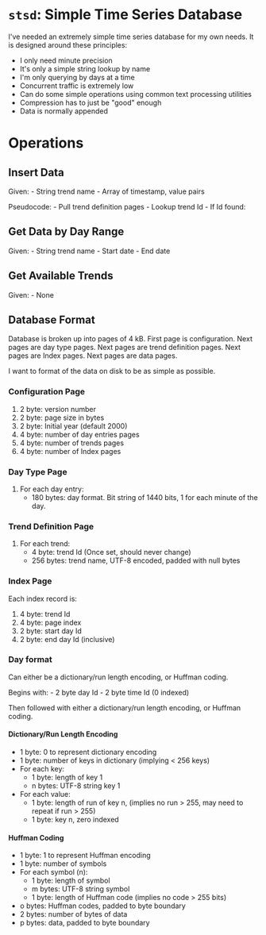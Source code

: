 # `stsd`: Simple Time Series Database

I've needed an extremely simple time series database for my own needs.
It is designed around these principles:

- I only need minute precision
- It's only a simple string lookup by name
- I'm only querying by days at a time
- Concurrent traffic is extremely low
- Can do some simple operations using common text processing utilities
- Compression has to just be "good" enough
- Data is normally appended

# Operations

## Insert Data

Given:
    - String trend name
    - Array of timestamp, value pairs

Pseudocode:
    - Pull trend definition pages
    - Lookup trend Id
    - If Id found:


## Get Data by Day Range

Given:
    - String trend name
    - Start date
    - End date

## Get Available Trends

Given:
    - None

## Database Format

Database is broken up into pages of 4 kB.
First page is configuration.
Next pages are day type pages.
Next pages are trend definition pages.
Next pages are Index pages.
Next pages are data pages.

I want to format of the data on disk to be as simple as possible.

### Configuration Page

1. 2 byte: version number
2. 2 byte: page size in bytes
3. 2 byte: Initial year (default 2000)
4. 4 byte: number of day entries pages
5. 4 byte: number of trends pages
6. 4 byte: number of Index pages

### Day Type Page

1. For each day entry:
    - 180 bytes: day format. Bit string of 1440 bits, 1 for each minute of the day.

### Trend Definition Page

1. For each trend:
    - 4 byte: trend Id (Once set, should never change)
    - 256 bytes: trend name, UTF-8 encoded, padded with null bytes

### Index Page

Each index record is:

1. 4 byte: trend Id
2. 4 byte: page index
3. 2 byte: start day Id
4. 2 byte: end day Id (inclusive)

### Day format

Can either be a dictionary/run length encoding, or Huffman coding.

Begins with:
    - 2 byte day Id
    - 2 byte time Id (0 indexed)

Then followed with either a dictionary/run length encoding, or Huffman coding.

#### Dictionary/Run Length Encoding

- 1 byte: 0 to represent dictionary encoding
- 1 byte: number of keys in dictionary (implying < 256 keys)
- For each key:
    - 1 byte: length of key 1
    - n bytes: UTF-8 string key 1
- For each value:
    - 1 byte: length of run of key n, (implies no run > 255, may need to repeat if run > 255)
    - 1 byte: key n, zero indexed

#### Huffman Coding

- 1 byte: 1 to represent Huffman encoding
- 1 byte: number of symbols
- For each symbol (n):
    - 1 byte: length of symbol
    - m bytes: UTF-8 string symbol
    - 1 byte: length of Huffman code (implies no code > 255 bits)
- o bytes: Huffman codes, padded to byte boundary
- 2 bytes: number of bytes of data
- p bytes: data, padded to byte boundary
